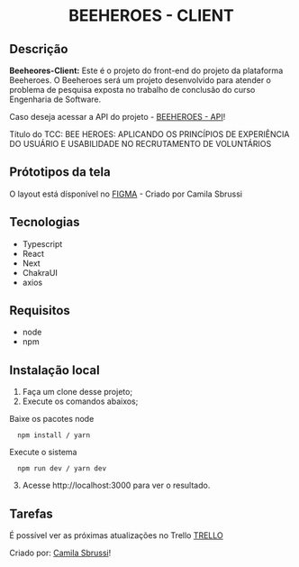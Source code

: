 <h1 align="center"> BEEHEROES - CLIENT </h1>

## Descrição
<strong>Beeheores-Client:</strong>  Este é o projeto do front-end do projeto da plataforma Beeheroes. O Beeheroes será um projeto desenvolvido 
para atender o problema de pesquisa exposta no trabalho de conclusão do curso Engenharia de Software. 

Caso deseja acessar a API do projeto - [BEEHEROES - API](https://github.com/camisbrussi/beeheroes-api)!

Título do TCC: BEE HEROES: APLICANDO OS PRINCÍPIOS DE EXPERIÊNCIA DO USUÁRIO E USABILIDADE NO RECRUTAMENTO DE VOLUNTÁRIOS

## Prótotipos da tela

O layout está dísponível no [FIGMA](https://www.figma.com/file/Xkm6jExLaTE4r18x0wQv8b/Bee-Heroes?node-id=0%3A1) - Criado por Camila Sbrussi


##  Tecnologias
- Typescript
- React
- Next
- ChakraUI
- axios

## Requisitos
- node
- npm

## Instalação local


1. Faça um clone desse projeto;
2. Execute os comandos abaixos;

Baixe os pacotes node
```
  npm install / yarn
 ```

Execute o sistema

```
  npm run dev / yarn dev
```

 3. Acesse http://localhost:3000 para ver o resultado.

 ## Tarefas

É possível ver as próximas atualizações no Trello [TRELLO](https://trello.com/b/8FhaD8XE/beeheroes)
    

Criado por: [Camila Sbrussi](https://github.com/camisbrussi/)!
